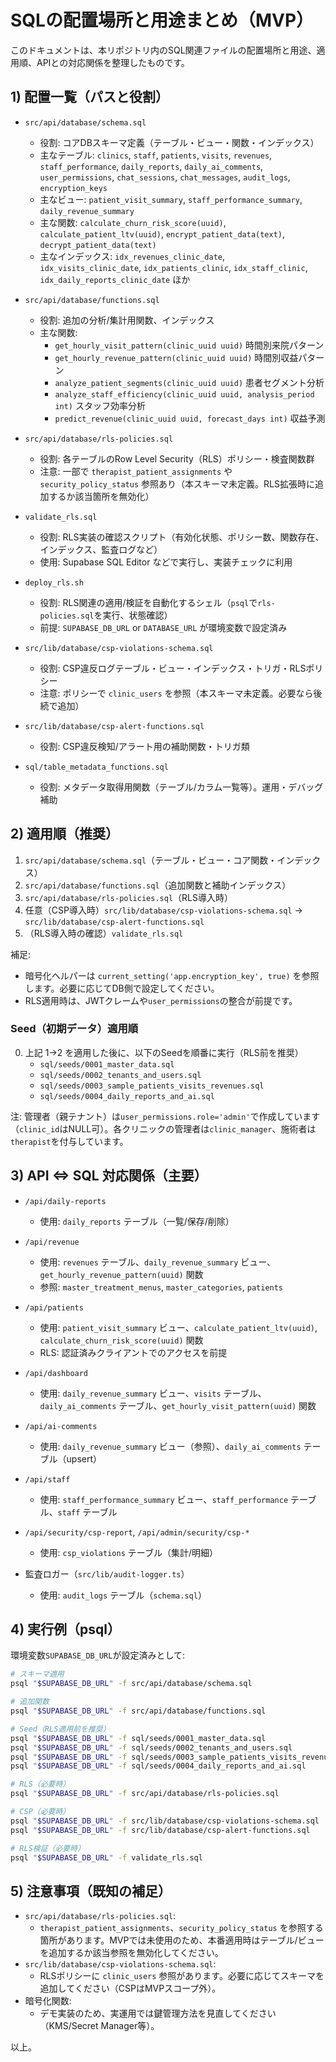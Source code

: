 # SQLの配置場所と用途まとめ（MVP）

このドキュメントは、本リポジトリ内のSQL関連ファイルの配置場所と用途、適用順、APIとの対応関係を整理したものです。

## 1) 配置一覧（パスと役割）

- `src/api/database/schema.sql`
  - 役割: コアDBスキーマ定義（テーブル・ビュー・関数・インデックス）
  - 主なテーブル: `clinics`, `staff`, `patients`, `visits`, `revenues`, `staff_performance`, `daily_reports`, `daily_ai_comments`, `user_permissions`, `chat_sessions`, `chat_messages`, `audit_logs`, `encryption_keys`
  - 主なビュー: `patient_visit_summary`, `staff_performance_summary`, `daily_revenue_summary`
  - 主な関数: `calculate_churn_risk_score(uuid)`, `calculate_patient_ltv(uuid)`, `encrypt_patient_data(text)`, `decrypt_patient_data(text)`
  - 主なインデックス: `idx_revenues_clinic_date`, `idx_visits_clinic_date`, `idx_patients_clinic`, `idx_staff_clinic`, `idx_daily_reports_clinic_date` ほか

- `src/api/database/functions.sql`
  - 役割: 追加の分析/集計用関数、インデックス
  - 主な関数:
    - `get_hourly_visit_pattern(clinic_uuid uuid)` 時間別来院パターン
    - `get_hourly_revenue_pattern(clinic_uuid uuid)` 時間別収益パターン
    - `analyze_patient_segments(clinic_uuid uuid)` 患者セグメント分析
    - `analyze_staff_efficiency(clinic_uuid uuid, analysis_period int)` スタッフ効率分析
    - `predict_revenue(clinic_uuid uuid, forecast_days int)` 収益予測

- `src/api/database/rls-policies.sql`
  - 役割: 各テーブルのRow Level Security（RLS）ポリシー・検査関数群
  - 注意: 一部で `therapist_patient_assignments` や `security_policy_status` 参照あり（本スキーマ未定義。RLS拡張時に追加するか該当箇所を無効化）

- `validate_rls.sql`
  - 役割: RLS実装の確認スクリプト（有効化状態、ポリシー数、関数存在、インデックス、監査ログなど）
  - 使用: Supabase SQL Editor などで実行し、実装チェックに利用

- `deploy_rls.sh`
  - 役割: RLS関連の適用/検証を自動化するシェル（`psql`で`rls-policies.sql`を実行、状態確認）
  - 前提: `SUPABASE_DB_URL` or `DATABASE_URL` が環境変数で設定済み

- `src/lib/database/csp-violations-schema.sql`
  - 役割: CSP違反ログテーブル・ビュー・インデックス・トリガ・RLSポリシー
  - 注意: ポリシーで `clinic_users` を参照（本スキーマ未定義。必要なら後続で追加）

- `src/lib/database/csp-alert-functions.sql`
  - 役割: CSP違反検知/アラート用の補助関数・トリガ類

- `sql/table_metadata_functions.sql`
  - 役割: メタデータ取得用関数（テーブル/カラム一覧等）。運用・デバッグ補助

## 2) 適用順（推奨）

1. `src/api/database/schema.sql`（テーブル・ビュー・コア関数・インデックス）
2. `src/api/database/functions.sql`（追加関数と補助インデックス）
3. `src/api/database/rls-policies.sql`（RLS導入時）
4. 任意（CSP導入時）`src/lib/database/csp-violations-schema.sql` → `src/lib/database/csp-alert-functions.sql`
5. （RLS導入時の確認）`validate_rls.sql`

補足:

- 暗号化ヘルパーは `current_setting('app.encryption_key', true)` を参照します。必要に応じてDB側で設定してください。
- RLS適用時は、JWTクレームや`user_permissions`の整合が前提です。

### Seed（初期データ）適用順

0. 上記 1→2 を適用した後に、以下のSeedを順番に実行（RLS前を推奨）
   - `sql/seeds/0001_master_data.sql`
   - `sql/seeds/0002_tenants_and_users.sql`
   - `sql/seeds/0003_sample_patients_visits_revenues.sql`
   - `sql/seeds/0004_daily_reports_and_ai.sql`

注: 管理者（親テナント）は`user_permissions.role='admin'`で作成しています（`clinic_id`はNULL可）。各クリニックの管理者は`clinic_manager`、施術者は`therapist`を付与しています。

## 3) API ⇔ SQL 対応関係（主要）

- `/api/daily-reports`
  - 使用: `daily_reports` テーブル（一覧/保存/削除）

- `/api/revenue`
  - 使用: `revenues` テーブル、`daily_revenue_summary` ビュー、`get_hourly_revenue_pattern(uuid)` 関数
  - 参照: `master_treatment_menus`, `master_categories`, `patients`

- `/api/patients`
  - 使用: `patient_visit_summary` ビュー、`calculate_patient_ltv(uuid)`, `calculate_churn_risk_score(uuid)` 関数
  - RLS: 認証済みクライアントでのアクセスを前提

- `/api/dashboard`
  - 使用: `daily_revenue_summary` ビュー、`visits` テーブル、`daily_ai_comments` テーブル、`get_hourly_visit_pattern(uuid)` 関数

- `/api/ai-comments`
  - 使用: `daily_revenue_summary` ビュー（参照）、`daily_ai_comments` テーブル（upsert）

- `/api/staff`
  - 使用: `staff_performance_summary` ビュー、`staff_performance` テーブル、`staff` テーブル

- `/api/security/csp-report`, `/api/admin/security/csp-*`
  - 使用: `csp_violations` テーブル（集計/明細）

- 監査ロガー（`src/lib/audit-logger.ts`）
  - 使用: `audit_logs` テーブル（`schema.sql`）

## 4) 実行例（psql）

環境変数`SUPABASE_DB_URL`が設定済みとして:

```bash
# スキーマ適用
psql "$SUPABASE_DB_URL" -f src/api/database/schema.sql

# 追加関数
psql "$SUPABASE_DB_URL" -f src/api/database/functions.sql

# Seed（RLS適用前を推奨）
psql "$SUPABASE_DB_URL" -f sql/seeds/0001_master_data.sql
psql "$SUPABASE_DB_URL" -f sql/seeds/0002_tenants_and_users.sql
psql "$SUPABASE_DB_URL" -f sql/seeds/0003_sample_patients_visits_revenues.sql
psql "$SUPABASE_DB_URL" -f sql/seeds/0004_daily_reports_and_ai.sql

# RLS（必要時）
psql "$SUPABASE_DB_URL" -f src/api/database/rls-policies.sql

# CSP（必要時）
psql "$SUPABASE_DB_URL" -f src/lib/database/csp-violations-schema.sql
psql "$SUPABASE_DB_URL" -f src/lib/database/csp-alert-functions.sql

# RLS検証（必要時）
psql "$SUPABASE_DB_URL" -f validate_rls.sql
```

## 5) 注意事項（既知の補足）

- `src/api/database/rls-policies.sql`:
  - `therapist_patient_assignments`、`security_policy_status` を参照する箇所があります。MVPでは未使用のため、本番適用時はテーブル/ビューを追加するか該当参照を無効化してください。
- `src/lib/database/csp-violations-schema.sql`:
  - RLSポリシーに `clinic_users` 参照があります。必要に応じてスキーマを追加してください（CSPはMVPスコープ外）。
- 暗号化関数:
  - デモ実装のため、実運用では鍵管理方法を見直してください（KMS/Secret Manager等）。

以上。

